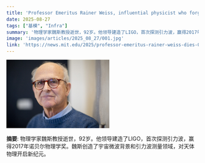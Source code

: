 ```yaml
---
title: 'Professor Emeritus Rainer Weiss, influential physicist who forged new paths to understanding the universe, dies at 92'
date: 2025-08-27
tags: ["基模", "Infra"]
summary: '物理学家魏斯教授逝世，92岁。他领导建造了LIGO，首次探测引力波，赢得2017年诺贝尔物理学奖。魏斯创造了宇宙微波背景和引力波测量领域，对天体物理开启新纪元。'
image: 'images/articles/2025_08_27/001.jpg'
link: 'https://news.mit.edu/2025/professor-emeritus-rainer-weiss-dies-0826'
---
```

![Professor Emeritus Rainer Weiss, influential physicist who forged new paths to understanding the universe, dies at 92](images/articles/2025_08_27/001.jpg)

**摘要**: 物理学家魏斯教授逝世，92岁。他领导建造了LIGO，首次探测引力波，赢得2017年诺贝尔物理学奖。魏斯创造了宇宙微波背景和引力波测量领域，对天体物理开启新纪元。
